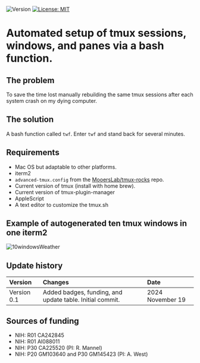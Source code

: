 ![Version](https://img.shields.io/static/v1?label=tmux-bashed&message=0.3&color=brightcolor)
[![License: MIT](https://img.shields.io/badge/License-MIT-blue.svg)](https://opensource.org/licenses/MIT)


# Automated setup of tmux sessions, windows, and panes via a bash function.

## The problem

To save the time lost manually rebuilding the same tmux sessions after each system crash on my dying computer.

## The solution

A bash function called `twf`. 
Enter `twf` and stand back for several minutes.

## Requirements

- Mac OS but adaptable to other platforms.
- iterm2
- `advanced-tmux.config` from the [MooersLab/tmux-rocks](https://github.com/MooersLab/tmux-rocks) repo.
- Current version of tmux (install with home brew).
- Current version of tmux-plugin-manager
- AppleScript
- A text editor to customize the tmux.sh

## Example of autogenerated ten tmux windows in one iterm2 

![10windowsWeather](https://github.com/user-attachments/assets/8a649d6f-aaf6-455e-a78a-ab66606035f9)


## Update history

|Version      | Changes                                                                                                                                                                         | Date                 |
|:-----------|:------------------------------------------------------------------------------------------------------------------------------------------|:--------------------|
| Version 0.1 |   Added badges, funding, and update table.  Initial commit.                                                                                                                | 2024 November 19  |

## Sources of funding

- NIH: R01 CA242845
- NIH: R01 AI088011
- NIH: P30 CA225520 (PI: R. Mannel)
- NIH: P20 GM103640 and P30 GM145423 (PI: A. West)
